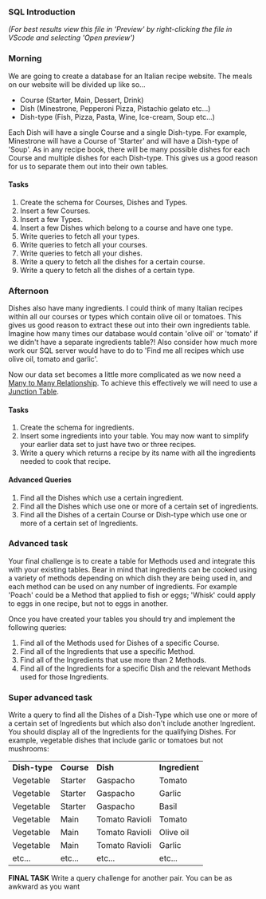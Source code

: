 ### SQL Introduction
_(For best results view this file in 'Preview' by right-clicking the file in VScode and selecting 'Open preview')_
### Morning

We are going to create a database for an Italian recipe website. The meals on our website will be divided up like so...
- Course (Starter, Main, Dessert, Drink)
- Dish (Minestrone, Pepperoni Pizza, Pistachio gelato etc...)
- Dish-type (Fish, Pizza, Pasta, Wine, Ice-cream, Soup etc...)

Each Dish will have a single Course and a single Dish-type. For example, Minestrone will have a Course of 'Starter' and will have a Dish-type of 'Soup'.
As in any recipe book, there will be many possible dishes for each Course and multiple dishes for each Dish-type. This gives us a good reason for us to separate them out into their own tables.

#### Tasks
1. Create the schema for Courses, Dishes and Types.
2. Insert a few Courses.
3. Insert a few Types.
4. Insert a few Dishes which belong to a course and have one type.
5. Write queries to fetch all your types.
6. Write queries to fetch all your courses.
7. Write queries to fetch all your dishes.
8. Write a query to fetch all the dishes for a certain course.
9. Write a query to fetch all the dishes of a certain type.

### Afternoon

Dishes also have many ingredients. I could think of many Italian recipes within all our courses or types which contain olive oil or tomatoes. This gives us good reason to extract these out into their own ingredients table. Imagine how many times our database would contain 'olive oil' or 'tomato' if we didn't have a separate ingredients table?! Also consider how much more work our SQL server would have to do to 'Find me all recipes which use olive oil, tomato and garlic'.

Now our data set becomes a little more complicated as we now need a [Many to Many Relationship](http://www.tomjewett.com/dbdesign/dbdesign.php?page=manymany.php).
To achieve this effectively we will need to use a [Junction Table](https://megocode3.wordpress.com/2008/01/04/understanding-a-sql-junction-table/).

#### Tasks
1. Create the schema for ingredients.
2. Insert some ingredients into your table. You may now want to simplify your earlier data set to just have two or three recipes.
3. Write a query which returns a recipe by its name with all the ingredients needed to cook that recipe.

#### Advanced Queries
1. Find all the Dishes which use a certain ingredient.
2. Find all the Dishes which use one or more of a certain set of ingredients.
3. Find all the Dishes of a certain Course or Dish-type which use one or more of a certain set of Ingredients.


### Advanced task
Your final challenge is to create a table for Methods used and integrate this with your existing tables. Bear in mind that ingredients can be cooked using a variety of methods depending on which dish they are being used in, and each method can be used on any number of ingredients. For example 'Poach' could be a Method that applied to fish or eggs; 'Whisk' could apply to eggs in one recipe, but not to eggs in another.

Once you have created your tables you should try and implement the following queries:
1. Find all of the Methods used for Dishes of a specific Course.
2. Find all of the Ingredients that use a specific Method.
3. Find all of the Ingredients that use more than 2 Methods.
4. Find all of the Ingredients for a specific Dish and the relevant Methods used for those Ingredients.

### Super advanced task
Write a query to find all the Dishes of a Dish-Type which use one or more of a certain set of Ingredients but which also don't include another Ingredient. You should display all of the Ingredients for the qualifying Dishes. For example, vegetable dishes that include garlic or tomatoes but not mushrooms:
<table>
<tr>
<td><b>Dish-type</b></td>
<td><b>Course</b></td>
<td><b>Dish</b></td>
<td><b>Ingredient</b></td>
</tr>
<tr>
<td>Vegetable</td>
<td>Starter</td>
<td>Gaspacho</td>
<td>Tomato</td>
</tr>
<tr>
<td>Vegetable</td>
<td>Starter</td>
<td>Gaspacho</td>
<td>Garlic</td>
</tr>
<tr>
<td>Vegetable</td>
<td>Starter</td>
<td>Gaspacho</td>
<td>Basil</td>
</tr>
<tr>
<td>Vegetable</td>
<td>Main</td>
<td>Tomato Ravioli</td>
<td>Tomato</td>
</tr>
<tr>
<td>Vegetable</td>
<td>Main</td>
<td>Tomato Ravioli</td>
<td>Olive oil</td>
</tr>
<tr>
<td>Vegetable</td>
<td>Main</td>
<td>Tomato Ravioli</td>
<td>Garlic</td>
</tr>
<tr>
<td>etc...</td>
<td>etc...</td>
<td>etc...</td>
<td>etc...</td>
</tr>
</table>


**FINAL TASK**
Write a query challenge for another pair. You can be as awkward as you want
